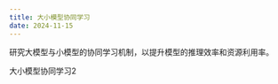 ```yaml
---
title: 大小模型协同学习
date: 2024-11-15
---
```


研究大模型与小模型的协同学习机制，以提升模型的推理效率和资源利用率。

<!--more-->

大小模型协同学习2